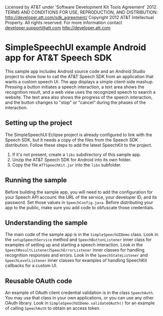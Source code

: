 Licensed by AT&T under 'Software Development Kit Tools Agreement' 2012.
TERMS AND CONDITIONS FOR USE, REPRODUCTION, AND DISTRIBUTION: http://developer.att.com/sdk_agreement/
Copyright 2012 AT&T Intellectual Property. All rights reserved. 
For more information contact developer.support@att.com http://developer.att.com

# SimpleSpeechUI example Android app for AT&T Speech SDK

This sample app includes Android source code and an Android Studio project to show how to call the AT&T Speech SDK from an application that wants a custom speech UI.  The app displays a simple client-side mashup.  Pressing a button initiates a speech interaction, a text area shows the recognition result, and a web view uses the recognized speech to search a website.  The text area also shows the progress of the speech interaction, and the button changes to "stop" or "cancel" during the phases of the interaction.

## Setting up the project

The SimpleSpeechUI Eclipse project is already configured to link with the Speech SDK, but it needs a copy of the files from the Speech SDK distribution.  Follow these steps to add the latest SpeechKit to the project.

1. If it's not present, create a `libs` subdirectory of this sample app.
2. Unzip the AT&T Speech SDK for Android into its own folder.
2. Copy the file `ATTSpeechKit.jar` into the `libs` subfolder.

## Running the sample

Before building the sample app, you will need to add the configuration for your Speech API account: the URL of the service, your developer ID, and its password.  Set those values in `SpeechConfig.java`.  Before distributing your app to the public, make sure you add code to obfuscate those credentials.

## Understanding the sample

The main code of the sample app is in the `SimpleSpeechUIDemo` class.  Look in the `setupSpeechService` method and `SpeechButtonListener` inner class for examples of setting up and starting a speech interaction.  Look in the `SpeechResultListener`/`SpeechErrorListener` inner classes for handling recognition responses and errors.  Look in the `SpeechStateListener` and `SpeechLevelListener` inner classes for examples of handling SpeechKit callbacks for a custom UI.

## Reusable OAuth code

An example of OAuth client credential validation is in the class `SpeechAuth`.  You may use that class in your own applications, or you can use any other OAuth library. Look in `SimpleSpeechUIDemo.validateOAuth()` for an example of calling `SpeechAuth` to obtain an access token. 
